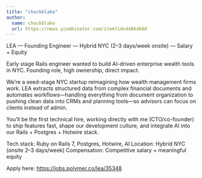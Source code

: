 ```yaml
---
title: "chuckblake"
author:
  name: chuckblake
  url: https://news.ycombinator.com/item?id=44864660
---
```

LEA — Founding Engineer — Hybrid NYC (2–3 days&#x2F;week onsite) — Salary + Equity

Early stage Rails engineer wanted to build AI-driven enterprise wealth tools in NYC. Founding role, high ownership, direct impact.

We’re a seed-stage NYC startup reimagining how wealth management firms work. LEA extracts structured data from complex financial documents and automates workflows—handling everything from document organization to pushing clean data into CRMs and planning tools—so advisors can focus on clients instead of admin.

You’ll be the first technical hire, working directly with me (CTO&#x2F;co-founder) to ship features fast, shape our development culture, and integrate AI into our Rails + Postgres + Hotwire stack.

Tech stack: Ruby on Rails 7, Postgres, Hotwire, AI
Location: Hybrid NYC (onsite 2–3 days&#x2F;week)
Compensation: Competitive salary + meaningful equity

Apply here: <a href="https:&#x2F;&#x2F;jobs.polymer.co&#x2F;lea&#x2F;35348" rel="nofollow">https:&#x2F;&#x2F;jobs.polymer.co&#x2F;lea&#x2F;35348</a>
<JobApplication />
